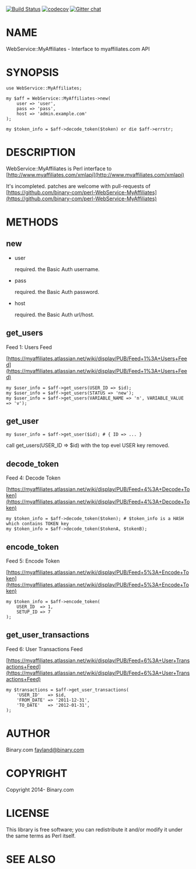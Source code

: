 [![Build Status](https://travis-ci.org/binary-com/perl-WebService-MyAffiliates.svg?branch=master)](https://travis-ci.org/binary-com/perl-WebService-MyAffiliates)
[![codecov](https://codecov.io/gh/binary-com/perl-WebService-MyAffiliates/branch/master/graph/badge.svg)](https://codecov.io/gh/binary-com/perl-WebService-MyAffiliates)
[![Gitter chat](https://badges.gitter.im/binary-com/perl-WebService-MyAffiliates.png)](https://gitter.im/binary-com/perl-WebService-MyAffiliates)

# NAME

WebService::MyAffiliates - Interface to myaffiliates.com API

# SYNOPSIS

    use WebService::MyAffiliates;

    my $aff = WebService::MyAffiliates->new(
        user => 'user',
        pass => 'pass',
        host => 'admin.example.com'
    );

    my $token_info = $aff->decode_token($token) or die $aff->errstr;

# DESCRIPTION

WebService::MyAffiliates is Perl interface to [http://www.myaffiliates.com/xmlapi](http://www.myaffiliates.com/xmlapi)

It's incompleted. patches are welcome with pull-requests of [https://github.com/binary-com/perl-WebService-MyAffiliates](https://github.com/binary-com/perl-WebService-MyAffiliates)

# METHODS

## new

- user

    required. the Basic Auth username.

- pass

    required. the Basic Auth password.

- host

    required. the Basic Auth url/host.

## get\_users

Feed 1: Users Feed

[https://myaffiliates.atlassian.net/wiki/display/PUB/Feed+1%3A+Users+Feed](https://myaffiliates.atlassian.net/wiki/display/PUB/Feed+1%3A+Users+Feed)

    my $user_info = $aff->get_users(USER_ID => $id);
    my $user_info = $aff->get_users(STATUS => 'new');
    my $user_info = $aff->get_users(VARIABLE_NAME => 'n', VARIABLE_VALUE => 'v');

## get\_user

    my $user_info = $aff->get_user($id); # { ID => ... }

call get\_users(USER\_ID => $id) with the top evel USER key removed.

## decode\_token

Feed 4: Decode Token

[https://myaffiliates.atlassian.net/wiki/display/PUB/Feed+4%3A+Decode+Token](https://myaffiliates.atlassian.net/wiki/display/PUB/Feed+4%3A+Decode+Token)

    my $token_info = $aff->decode_token($token); # $token_info is a HASH which contains TOKEN key
    my $token_info = $aff->decode_token($tokenA, $tokenB);

## encode\_token

Feed 5: Encode Token

[https://myaffiliates.atlassian.net/wiki/display/PUB/Feed+5%3A+Encode+Token](https://myaffiliates.atlassian.net/wiki/display/PUB/Feed+5%3A+Encode+Token)

    my $token_info = $aff->encode_token(
        USER_ID  => 1,
        SETUP_ID => 7
    );

## get\_user\_transactions

Feed 6: User Transactions Feed

[https://myaffiliates.atlassian.net/wiki/display/PUB/Feed+6%3A+User+Transactions+Feed](https://myaffiliates.atlassian.net/wiki/display/PUB/Feed+6%3A+User+Transactions+Feed)

    my $transactions = $aff->get_user_transactions(
        'USER_ID'   => $id,
        'FROM_DATE' => '2011-12-31',
        'TO_DATE'   => '2012-01-31',
    );

# AUTHOR

Binary.com <fayland@binary.com>

# COPYRIGHT

Copyright 2014- Binary.com

# LICENSE

This library is free software; you can redistribute it and/or modify
it under the same terms as Perl itself.

# SEE ALSO

